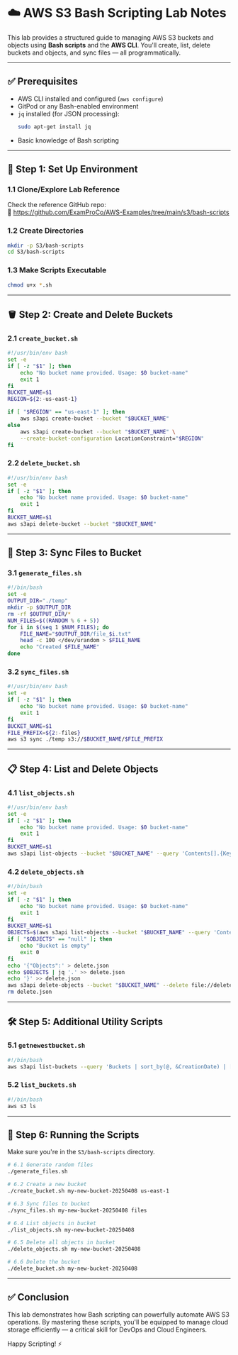 # ☁️ AWS S3 Bash Scripting Lab Notes

This lab provides a structured guide to managing AWS S3 buckets and objects using **Bash scripts** and the **AWS CLI**. You'll create, list, delete buckets and objects, and sync files — all programmatically.

---

## ✅ Prerequisites

- AWS CLI installed and configured (`aws configure`)
- GitPod or any Bash-enabled environment
- `jq` installed (for JSON processing):  
  ```bash
  sudo apt-get install jq
  ```
- Basic knowledge of Bash scripting

---

## 📁 Step 1: Set Up Environment

### 1.1 Clone/Explore Lab Reference

Check the reference GitHub repo:  
🔗 https://github.com/ExamProCo/AWS-Examples/tree/main/s3/bash-scripts

### 1.2 Create Directories

```bash
mkdir -p S3/bash-scripts
cd S3/bash-scripts
```

### 1.3 Make Scripts Executable

```bash
chmod u+x *.sh
```

---

## 🪣 Step 2: Create and Delete Buckets

### 2.1 `create_bucket.sh`

```bash
#!/usr/bin/env bash
set -e
if [ -z "$1" ]; then
    echo "No bucket name provided. Usage: $0 bucket-name"
    exit 1
fi
BUCKET_NAME=$1
REGION=${2:-us-east-1}

if [ "$REGION" == "us-east-1" ]; then
    aws s3api create-bucket --bucket "$BUCKET_NAME"
else
    aws s3api create-bucket --bucket "$BUCKET_NAME" \
    --create-bucket-configuration LocationConstraint="$REGION"
fi
```

### 2.2 `delete_bucket.sh`

```bash
#!/usr/bin/env bash
set -e
if [ -z "$1" ]; then
    echo "No bucket name provided. Usage: $0 bucket-name"
    exit 1
fi
BUCKET_NAME=$1
aws s3api delete-bucket --bucket "$BUCKET_NAME"
```

---

## 📂 Step 3: Sync Files to Bucket

### 3.1 `generate_files.sh`

```bash
#!/bin/bash
set -e
OUTPUT_DIR="./temp"
mkdir -p $OUTPUT_DIR
rm -rf $OUTPUT_DIR/*
NUM_FILES=$((RANDOM % 6 + 5))
for i in $(seq 1 $NUM_FILES); do
    FILE_NAME="$OUTPUT_DIR/file_$i.txt"
    head -c 100 </dev/urandom > $FILE_NAME
    echo "Created $FILE_NAME"
done
```

### 3.2 `sync_files.sh`

```bash
#!/usr/bin/env bash
set -e
if [ -z "$1" ]; then
    echo "No bucket name provided. Usage: $0 bucket-name"
    exit 1
fi
BUCKET_NAME=$1
FILE_PREFIX=${2:-files}
aws s3 sync ./temp s3://$BUCKET_NAME/$FILE_PREFIX
```

---

## 📋 Step 4: List and Delete Objects

### 4.1 `list_objects.sh`

```bash
#!/usr/bin/env bash
set -e
if [ -z "$1" ]; then
    echo "No bucket name provided. Usage: $0 bucket-name"
    exit 1
fi
BUCKET_NAME=$1
aws s3api list-objects --bucket "$BUCKET_NAME" --query 'Contents[].{Key: Key, Size: Size}'
```

### 4.2 `delete_objects.sh`

```bash
#!/bin/bash
set -e
if [ -z "$1" ]; then
    echo "No bucket name provided. Usage: $0 bucket-name"
    exit 1
fi
BUCKET_NAME=$1
OBJECTS=$(aws s3api list-objects --bucket "$BUCKET_NAME" --query 'Contents[].{Key: Key}' --output json)
if [ "$OBJECTS" == "null" ]; then
    echo "Bucket is empty"
    exit 0
fi
echo '{"Objects":' > delete.json
echo $OBJECTS | jq '.' >> delete.json
echo '}' >> delete.json
aws s3api delete-objects --bucket "$BUCKET_NAME" --delete file://delete.json
rm delete.json
```

---

## 🛠️ Step 5: Additional Utility Scripts

### 5.1 `getnewestbucket.sh`

```bash
#!/bin/bash
aws s3api list-buckets --query 'Buckets | sort_by(@, &CreationDate) | [-1:].Name' --output text
```

### 5.2 `list_buckets.sh`

```bash
#!/bin/bash
aws s3 ls
```

---

## 🚀 Step 6: Running the Scripts

Make sure you're in the `S3/bash-scripts` directory.

```bash
# 6.1 Generate random files
./generate_files.sh

# 6.2 Create a new bucket
./create_bucket.sh my-new-bucket-20250408 us-east-1

# 6.3 Sync files to bucket
./sync_files.sh my-new-bucket-20250408 files

# 6.4 List objects in bucket
./list_objects.sh my-new-bucket-20250408

# 6.5 Delete all objects in bucket
./delete_objects.sh my-new-bucket-20250408

# 6.6 Delete the bucket
./delete_bucket.sh my-new-bucket-20250408
```

---

## ✅ Conclusion

This lab demonstrates how Bash scripting can powerfully automate AWS S3 operations. By mastering these scripts, you'll be equipped to manage cloud storage efficiently — a critical skill for DevOps and Cloud Engineers.

Happy Scripting! ⚡
